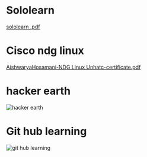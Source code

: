 # Sololearn

  [sololearn .pdf](https://github.com/Aishwaryahosamani/M1_Employee-Record-system_app/files/8127118/sololearn.pdf)
 
 
# Cisco ndg linux
 
  [AishwaryaHosamani-NDG Linux Unhatc-certificate.pdf](https://github.com/Aishwaryahosamani/M1_Employee-Record-system_app/files/8127117/AishwaryaHosamani-NDG.Linux.Unhatc-certificate.pdf)


# hacker earth 
 
  ![hacker earth ](https://user-images.githubusercontent.com/46986941/155389829-c2ca4303-5730-41a9-8aec-8d2a58411cf7.png)
  
# Git hub learning

   ![git hub learning](https://user-images.githubusercontent.com/46986941/155391288-de466e8e-c568-44ea-abdd-9c343d0f4700.png)
